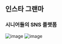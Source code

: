 ## 인스타 그랜마
### 시니어들의 SNS 플랫폼
![image](https://github.com/seokahi/insta_grandma/assets/73926393/cf012e98-78f4-4f5e-bd1b-4a245b7b5dc6)
![image](https://github.com/seokahi/insta_grandma/assets/73926393/80d3d03c-fcb7-476c-bd99-bf62f4faa963)

